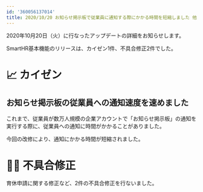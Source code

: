 ```yaml
---
id: '360056137014'
title: 2020/10/20 お知らせ掲示板で従業員に通知する際にかかる時間を短縮しました 他2件
---
```

2020年10月20日（火）に行なったアップデートの詳細をお知らせします。

SmartHR基本機能のリリースは、カイゼン1件、不具合修正2件でした。

# 📈 カイゼン

## お知らせ掲示板の従業員への通知速度を速めました

これまで、従業員が数万人規模の企業アカウントで「お知らせ掲示板」の通知を実行する際に、従業員への通知に時間がかかることがありました。

今回の改修により、通知にかかる時間が短縮されました。

# 👨‍⚕️ 不具合修正

育休申請に関する修正など、2件の不具合修正を行ないました。
